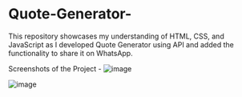 # Quote-Generator-
This repository showcases my understanding of HTML, CSS, and JavaScript as I developed Quote Generator using API and added the functionality to share it on WhatsApp. 

Screenshots of the Project - 
![image](https://github.com/user-attachments/assets/8f41beaf-0130-431b-967f-671e9c0d4630)

![image](https://github.com/user-attachments/assets/059cc47e-5689-46fd-99c3-bb21d0a50ee5)

